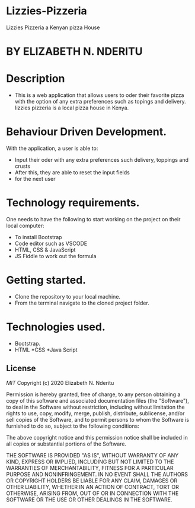 # Lizzies-Pizzeria
Lizzies Pizzeria a Kenyan pizza House


# BY ELIZABETH N. NDERITU

# Description
* This is a web application that allows users to oder their favorite pizza with the option of any extra preferences such as topings and delivery. lizzies pizzeria is a local pizza house in Kenya.

# Behaviour Driven Development.
With the application, a user is able to:
* Input their oder with any extra preferences such delivery, toppings and crusts
* After this, they are able to reset the input fields
* for the next user


# Technology requirements.
One needs to have the following to start working on the project on their local computer:
* To install Bootstrap
* Code editor such as VSCODE
* HTML, CSS & JavaScript
* JS Fiddle to work out the formula


# Getting started.
* Clone the repository to your local machine.
* From the terminal navigate to the cloned project folder.


# Technologies used.
* Bootstrap.
* HTML
*CSS
*Java Script
## License

*MIT* Copyright (c) 2020 Elizabeth N. Nderitu

Permission is hereby granted, free of charge, to any person obtaining a copy
of this software and associated documentation files (the "Software"), to deal
in the Software without restriction, including without limitation the rights
to use, copy, modify, merge, publish, distribute, sublicense, and/or sell
copies of the Software, and to permit persons to whom the Software is
furnished to do so, subject to the following conditions:

The above copyright notice and this permission notice shall be included in all
copies or substantial portions of the Software.

THE SOFTWARE IS PROVIDED "AS IS", WITHOUT WARRANTY OF ANY KIND, EXPRESS OR
IMPLIED, INCLUDING BUT NOT LIMITED TO THE WARRANTIES OF MERCHANTABILITY,
FITNESS FOR A PARTICULAR PURPOSE AND NONINFRINGEMENT. IN NO EVENT SHALL THE
AUTHORS OR COPYRIGHT HOLDERS BE LIABLE FOR ANY CLAIM, DAMAGES OR OTHER
LIABILITY, WHETHER IN AN ACTION OF CONTRACT, TORT OR OTHERWISE, ARISING FROM,
OUT OF OR IN CONNECTION WITH THE SOFTWARE OR THE USE OR OTHER DEALINGS IN THE
SOFTWARE.
